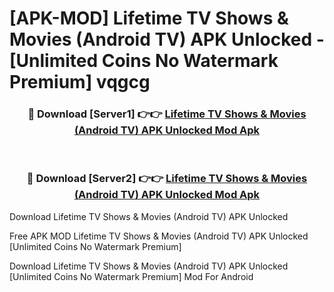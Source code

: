 # [APK-MOD] Lifetime  TV Shows & Movies (Android TV) APK Unlocked - [Unlimited Coins No Watermark Premium] vqgcg



<div align="center">
<h3>🔴 Download [Server1] 👉👉 <a href="https://momento.my/?title=Lifetime__TV_Shows_&_Movies_(Android_TV)_APK_Unlocked">Lifetime  TV Shows & Movies (Android TV) APK Unlocked Mod Apk</a></h3><br>

<h3>🔴 Download [Server2] 👉👉 <a href="https://momento.my/?title=Lifetime__TV_Shows_&_Movies_(Android_TV)_APK_Unlocked">Lifetime  TV Shows & Movies (Android TV) APK Unlocked Mod Apk</a></h3>
</div>



Download Lifetime  TV Shows & Movies (Android TV) APK Unlocked 

Free APK MOD Lifetime  TV Shows & Movies (Android TV) APK Unlocked [Unlimited Coins No Watermark Premium]

Download Lifetime  TV Shows & Movies (Android TV) APK Unlocked [Unlimited Coins No Watermark Premium] Mod For Android

